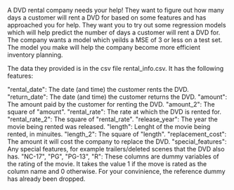 A DVD rental company needs your help! They want to figure out how many days a customer will rent a DVD for based on some features and has approached you for help. They want you to try out some regression models which will help predict the number of days a customer will rent a DVD for. The company wants a model which yeilds a MSE of 3 or less on a test set. The model you make will help the company become more efficient inventory planning.

The data they provided is in the csv file rental_info.csv. It has the following features:

"rental_date": The date (and time) the customer rents the DVD.
"return_date": The date (and time) the customer returns the DVD.
"amount": The amount paid by the customer for renting the DVD.
"amount_2": The square of "amount".
"rental_rate": The rate at which the DVD is rented for.
"rental_rate_2": The square of "rental_rate".
"release_year": The year the movie being rented was released.
"length": Lenght of the movie being rented, in minuites.
"length_2": The square of "length".
"replacement_cost": The amount it will cost the company to replace the DVD.
"special_features": Any special features, for example trailers/deleted scenes that the DVD also has.
"NC-17", "PG", "PG-13", "R": These columns are dummy variables of the rating of the movie. It takes the value 1 if the move is rated as the column name and 0 otherwise. For your convinience, the reference dummy has already been dropped.
